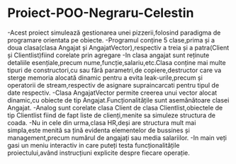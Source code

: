 # Proiect-POO-Negraru-Celestin
-Acest proiect simulează gestionarea unei pizzerii,folosind paradigma de programare orientata pe obiecte.
-Programul conține 5 clase,prima și a doua clasa(clasa Angajat și AngajatVector),respectiv a treia și a patra(Client și Clientlist)fiind corelate prin agregare
-In clasa angajat sunt reținute detaliile esențiale,precum nume,funcție,salariu,etc.Clasa conține mai multe tipuri de constructori,cu sau fără parametri,de copiere,destructor
care va sterge memoria alocată dinamic pentru a evita leak-urile,precum și operatorii de stream,respectiv de asignare supraincarcati pentru tipul de date respectiv.
-Clasa AngajatVector permite creerea unui vector alocat dinamic,cu obiecte de tip Angajat.Funcționalitățile sunt asemănătoare clasei Angajat.
-Analog sunt corelate clasa Client de clasa Clientlist,obiectele de tip Clientlist fiind de fapt liste de clienți,menite sa simuleze structura de coada.
-Nu in cele din urma,clasa HR,deși are structura mult mai simpla,este menită sa țină evidenta elementelor de bussines și management,precum numărul de angajați sau media salariilor.
-In main veți gasi un meniu interactiv in care puteți testa funcționalitățile proiectului,având instrucțiuni explicite despre fiecare operație.
